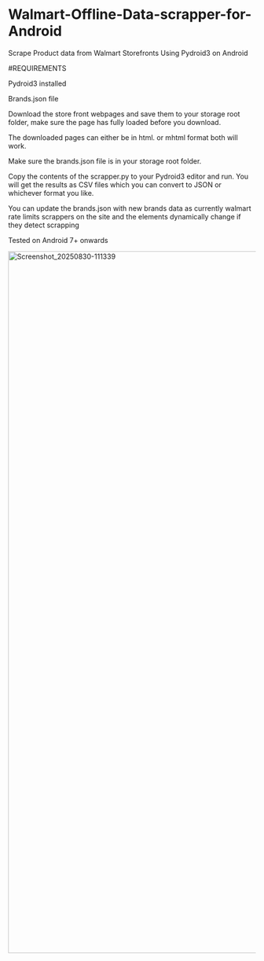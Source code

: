 # Walmart-Offline-Data-scrapper-for-Android
Scrape Product data from Walmart Storefronts Using Pydroid3 on Android

#REQUIREMENTS

Pydroid3 installed

Brands.json file 

Download the store front webpages and save them to your storage root folder, make sure the page has fully loaded before you download.

The downloaded pages can either be in html. or mhtml format both will work.

Make sure the brands.json file is in your storage root folder.

Copy the contents of the scrapper.py to your Pydroid3 editor and run. You will get the results as CSV files which you can convert to JSON or whichever format you like.

You can update the brands.json with new brands data as currently walmart rate limits scrappers on the site and the elements dynamically change if they detect scrapping

Tested on Android 7+ onwards


<img width="720" height="1428" alt="Screenshot_20250830-111339" src="https://github.com/user-attachments/assets/92e36359-61f4-4db4-bc10-90d4f33a15ce" />
